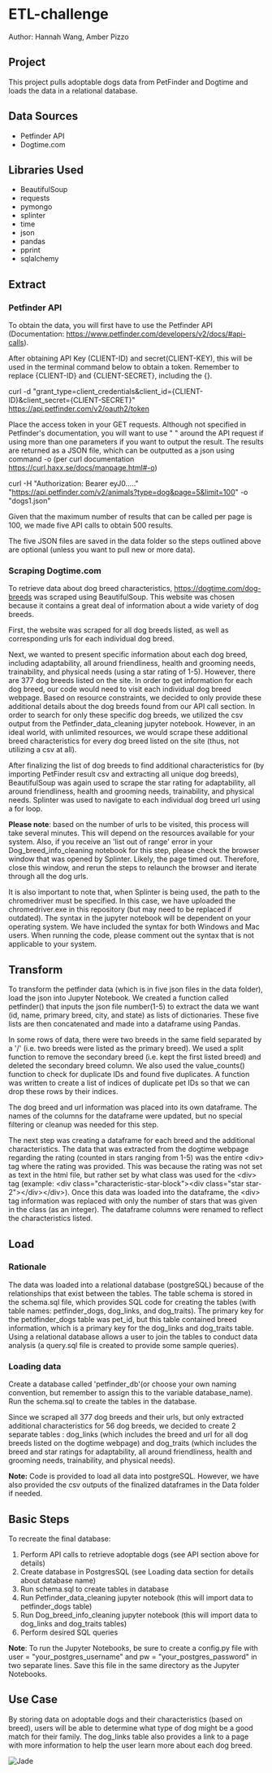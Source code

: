 # ETL-challenge
Author: Hannah Wang, Amber Pizzo

## Project
This project pulls adoptable dogs data from PetFinder and Dogtime and loads the data in a relational database.

## Data Sources
- Petfinder API
- Dogtime.com

## Libraries Used
- BeautifulSoup
- requests
- pymongo
- splinter
- time
- json
- pandas
- pprint
- sqlalchemy

## Extract
### Petfinder API
To obtain the data, you will first have to use the Petfinder API (Documentation: https://www.petfinder.com/developers/v2/docs/#api-calls).

After obtaining API Key (CLIENT-ID) and secret(CLIENT-KEY), this will be used in the terminal command below to obtain a token. Remember to replace {CLIENT-ID} and {CLIENT-SECRET}, including the {}.

curl -d "grant_type=client_credentials&client_id={CLIENT-ID}&client_secret={CLIENT-SECRET}" https://api.petfinder.com/v2/oauth2/token

Place the access token in your GET requests. Although not specified in Petfinder's documentation, you will want to use " " around the API request if using more than one parameters if you want to output the result. The results are returned as a JSON file, which can be outputted as a json using command -o (per curl documentation https://curl.haxx.se/docs/manpage.html#-o)

curl -H "Authorization: Bearer eyJ0....." "https://api.petfinder.com/v2/animals?type=dog&page=5&limit=100" -o "dogs1.json"

Given that the maximum number of results that can be called per page is 100, we made five API calls to obtain 500 results. 

The five JSON files are saved in the data folder so the steps outlined above are optional (unless you want to pull new or more data). 

### Scraping Dogtime.com
To retrieve data about dog breed characteristics, https://dogtime.com/dog-breeds was scraped using BeautifulSoup. This website was chosen because it contains a great deal of information about a wide variety of dog breeds.

First, the website was scraped for all dog breeds listed, as well as corresponding urls for each individual dog breed.

Next, we wanted to present specific information about each dog breed, including adaptability, all around friendliness, health and grooming needs, trainability, and physical needs (using a star rating of 1-5). However, there are 377 dog breeds listed on the site. In order to get information for each dog breed, our code would need to visit each individual dog breed webpage. Based on resource constraints, we decided to only provide these additional details about the dog breeds found from our API call section. In order to search for only these specific dog breeds, we utilized the csv output from the Petfinder_data_cleaning jupyter notebook. However, in an ideal world, with unlimited resources, we would scrape these additional breed characteristics for every dog breed listed on the site (thus, not utilizing a csv at all).

After finalizing the list of dog breeds to find additional characteristics for (by importing PetFinder result csv and extracting all unique dog breeds), BeautifulSoup was again used to scrape the star rating for adaptability, all around friendliness, health and grooming needs, trainability, and physical needs. Splinter was used to navigate to each individual dog breed url using a for loop. 

**Please note**: based on the number of urls to be visited, this process will take several minutes. This will depend on the resources available for your system. Also, if you receive an 'list out of range' error in your Dog_breed_info_cleaning notebook for this step, please check the browser window that was opened by Splinter. Likely, the page timed out. Therefore, close this window, and rerun the steps to relaunch the browser and iterate through all the dog urls. 

It is also important to note that, when Splinter is being used, the path to the chromedriver must be specified. In this case, we have uploaded the chromedriver.exe in this repository (but may need to be replaced if outdated). The syntax in the jupyter notebook will be dependent on your operating system. We have included the syntax for both Windows and Mac users. When running the code, please comment out the syntax that is not applicable to your system.

## Transform
To transform the petfinder data (which is in five json files in the data folder), load the json into Jupyter Notebook. We created a function called petfinder() that inputs the json file number(1-5) to extract the data we want (id, name, primary breed, city, and state) as lists of dictionaries. These five lists are then concatenated and made into a dataframe using Pandas. 

In some rows of data, there were two breeds in the same field separated by a '/' (i.e. two breeds were listed as the primary breed). We used a split function to remove the secondary breed (i.e. kept the first listed breed) and deleted the secondary breed column. We also used the value_counts() function to check for duplicate IDs and found five duplicates. A function was written to create a list of indices of duplicate pet IDs so that we can drop these rows by their indices.

The dog breed and url information was placed into its own dataframe. The names of the columns for the dataframe were updated, but no special filtering or cleanup was needed for this step.

The next step was creating a dataframe for each breed and the additional characteristics. The data that was extracted from the dogtime webpage regarding the rating (counted in stars ranging from 1-5) was the entire \<div> tag where the rating was provided. This was because the rating was not set as text in the html file, but rather set by what class was used for the \<div> tag (example: \<div class="characteristic-star-block">\<div class="star star-2">\</div>\</div>). Once this data was loaded into the dataframe, the \<div> tag information was replaced with only the number of stars that was given in the class (as an integer). The dataframe columns were renamed to reflect the characteristics listed.

## Load
### Rationale
The data was loaded into a relational database (postgreSQL) because of the relationships that exist between the tables. The table schema is stored in the schema.sql file, which provides SQL code for creating the tables (with table names: petfinder_dogs, dog_links, and dog_traits). The primary key for the petdfinder_dogs table was pet_id, but this table contained breed information, which is a primary key for the dog_links and dog_traits table. Using a relational database allows a user to join the tables to conduct data analysis (a query.sql file is created to provide some sample queries).

### Loading data
Create a database called 'petfinder_db'(or choose your own naming convention, but remember to assign this to the variable database_name). Run the schema.sql to create the tables in the database.

Since we scraped all 377 dog breeds and their urls, but only extracted additional characteristics for 56 dog breeds, we decided to create 2 separate tables : dog_links (which includes the breed and url for all dog breeds listed on the dogtime webpage) and dog_traits (which includes the breed and star ratings for adaptability, all around friendliness, health and grooming needs, trainability, and physical needs).

**Note:** Code is provided to load all data into postgreSQL. However, we have also provided the csv outputs of the finalized dataframes in the Data folder if needed.

## Basic Steps
To recreate the final database:
1. Perform API calls to retrieve adoptable dogs (see API section above for details)
2. Create database in PostgresSQL (see Loading data section for details about database name)
3. Run schema.sql to create tables in database
4. Run Petfinder_data_cleaning jupyter notebook (this will import data to petfinder_dogs table)
5. Run Dog_breed_info_cleaning jupyter notebook (this will import data to dog_links and dog_traits tables)
6. Perform desired SQL queries

**Note**: To run the Jupyter Notebooks, be sure to create a config.py file with user = "your_postgres_username" and pw = "your_postgres_password" in two separate lines. Save this file in the same directory as the Jupyter Notebooks. 

## Use Case
By storing data on adoptable dogs and their characteristics (based on breed), users will be able to determine what type of dog might be a good match for their family. The dog_links table also provides a link to a page with more information to help the user learn more about each dog breed. 

![Jade](https://dl5zpyw5k3jeb.cloudfront.net/photos/pets/48752074/2/?bust=1597187863\u0026width=100)